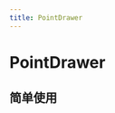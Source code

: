 ```yaml
---
title: PointDrawer
---
```


# PointDrawer

## 简单使用

<code src="./drawer/point/start.tsx" compact="true"></code>
